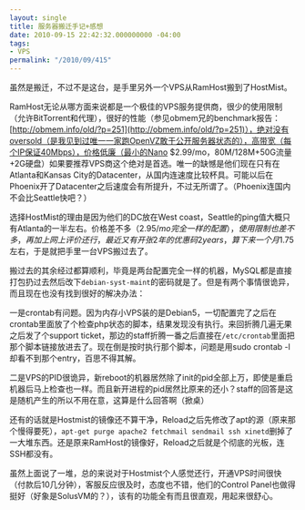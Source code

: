 ```yaml
---
layout: single
title: 服务器搬迁手记+感想
date: 2010-09-15 22:42:32.000000000 -04:00
tags:
- VPS
permalink: "/2010/09/415"
---
```

虽然是搬迁，不过不是这台，是手里另外一个VPS从RamHost搬到了HostMist。

RamHost无论从哪方面来说都是一个极佳的VPS服务提供商，很少的使用限制（允许BitTorrent和代理），很好的性能（参见obmem兄的benchmark报告：[http://obmem.info/old/?p=251](http://obmem.info/old/?p=251)），绝对没有oversold（是我见到过唯一一家跑OpenVZ敢于公开服务器状态的），高带宽（每个IP保证40Mbps），价格低廉（最小的Nano $2.99/mo，80M/128M+50G流量+2G硬盘）如果要推荐VPS商这个绝对是首选。唯一的缺憾是他们现在只有在Atlanta和Kansas City的Datacenter，从国内连速度比较杯具。可能以后在Phoenix开了Datacenter之后速度会有所提升，不过无所谓了。（Phoenix连国内不会比Seattle快吧？）

选择HostMist的理由是因为他们的DC放在West coast，Seattle的ping值大概只有Atlanta的一半左右。价格差不多（$2.95/mo 完全一样的配置），使用限制也差不多，再加上网上评价还行，最近又有开张2年的优惠码2years，算下来一个月$1.75左右，于是就把手里一台VPS搬过去了。

搬过去的其余经过都算顺利，毕竟是两台配置完全一样的机器，MySQL都是直接打包扔过去然后改下`debian-syst-maint`的密码就是了。但是有两个事情很诡异，而且现在也没有找到很好的解决办法：

一是crontab有问题。因为内存小VPS装的是Debian5，一切配置完了之后在crontab里面放了个检查php状态的脚本，结果发现没有执行。来回折腾几遍无果之后发了个support ticket，那边的staff折腾一番之后直接在`/etc/crontab`里面把那个脚本链接放进去了。现在倒是按时执行那个脚本，问题是用sudo crontab -l却看不到那个entry，百思不得其解。

二是VPS的PID很诡异，新reboot的机器居然除了init的pid全部上万，即使是重启机器后马上检查也一样。而且新开进程的pid居然比原来的还小？staff的回答是这是随机产生的所以不用在意，这算是什么回答啊（掀桌）

还有的话就是Hostmist的镜像还不算干净，Reload之后先修改了apt的源（原来那个慢得要死），`apt-get purge apache2 fetchmail sendmail ssh xinetd`删掉了一大堆东西。还是原来RamHost的镜像好，Reload之后就是个彻底的光板，连SSH都没有。

虽然上面说了一堆，总的来说对于Hostmist个人感觉还行，开通VPS时间很快（付款后10几分钟），客服反应很及时，态度也不错，他们的Control Panel也做得挺好（好象是SolusVM的？），该有的功能全有而且很直观，用起来很舒心。